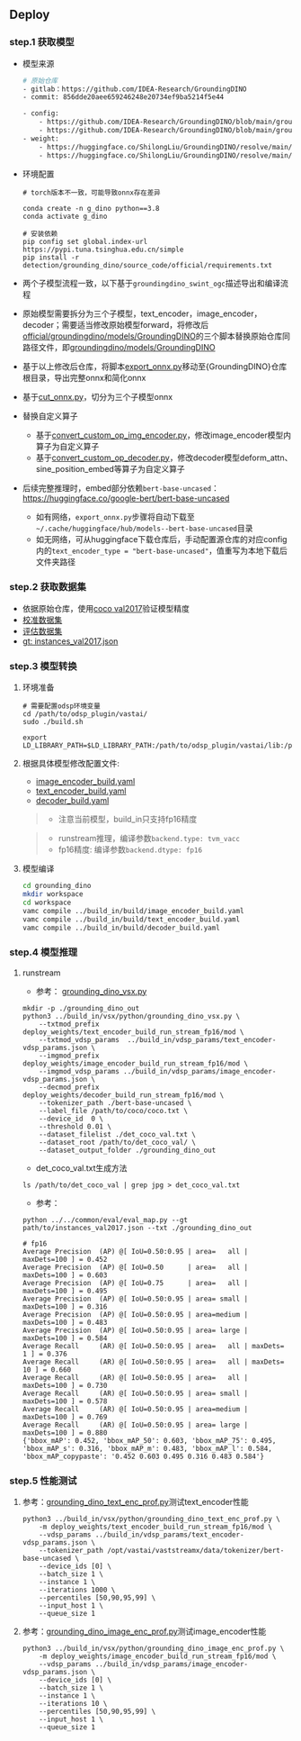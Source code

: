 ## Deploy

### step.1 获取模型

- 模型来源

    ```bash
    # 原始仓库
    - gitlab：https://github.com/IDEA-Research/GroundingDINO
    - commit: 856dde20aee659246248e20734ef9ba5214f5e44

    - config:
        - https://github.com/IDEA-Research/GroundingDINO/blob/main/groundingdino/config/GroundingDINO_SwinB_cfg.py
        - https://github.com/IDEA-Research/GroundingDINO/blob/main/groundingdino/config/GroundingDINO_SwinT_OGC.py
    - weight: 
        - https://huggingface.co/ShilongLiu/GroundingDINO/resolve/main/groundingdino_swinb_cogcoor.pth
        - https://huggingface.co/ShilongLiu/GroundingDINO/resolve/main/groundingdino_swint_ogc.pth
    ```

- 环境配置

    ```shell
    # torch版本不一致，可能导致onnx存在差异

    conda create -n g_dino python==3.8
    conda activate g_dino

    # 安装依赖
    pip config set global.index-url https://pypi.tuna.tsinghua.edu.cn/simple
    pip install -r detection/grounding_dino/source_code/official/requirements.txt
    ```

- 两个子模型流程一致，以下基于`groundingdino_swint_ogc`描述导出和编译流程
- 原始模型需要拆分为三个子模型，text_encoder，image_encoder，decoder；需要适当修改原始模型forward，将修改后[official/groundingdino/models/GroundingDINO](./official/groundingdino/models/GroundingDINO)的三个脚本替换原始仓库同路径文件，即[groundingdino/models/GroundingDINO](https://github.com/IDEA-Research/GroundingDINO/tree/main/groundingdino/models/GroundingDINO)
- 基于以上修改后仓库，将脚本[export_onnx.py](./official/export_onnx.py)移动至{GroundingDINO}仓库根目录，导出完整onnx和简化onnx
- 基于[cut_onnx.py](./official/cut_onnx.py)，切分为三个子模型onnx
- 替换自定义算子
    - 基于[convert_custom_op_img_encoder.py](./official/convert_custom_op_img_encoder.py)，修改image_encoder模型内算子为自定义算子
    - 基于[convert_custom_op_decoder.py](./official/convert_custom_op_decoder.py)，修改decoder模型deform_attn、sine_position_embed等算子为自定义算子

- 后续完整推理时，embed部分依赖`bert-base-uncased`：https://huggingface.co/google-bert/bert-base-uncased
    - 如有网络，`export_onnx.py`步骤将自动下载至`~/.cache/huggingface/hub/models--bert-base-uncased`目录
    - 如无网络，可从huggingface下载仓库后，手动配置源仓库的对应config内的`text_encoder_type = "bert-base-uncased"`，值重写为本地下载后文件夹路径

### step.2 获取数据集
- 依据原始仓库，使用[coco val2017](https://cocodataset.org/#download)验证模型精度
- [校准数据集](http://images.cocodataset.org/zips/val2017.zip)
- [评估数据集](http://images.cocodataset.org/zips/val2017.zip)
- [gt: instances_val2017.json](http://images.cocodataset.org/annotations/annotations_trainval2017.zip)

### step.3 模型转换
1. 环境准备
    ```
    # 需要配置odsp环境变量
    cd /path/to/odsp_plugin/vastai/
    sudo ./build.sh

    export LD_LIBRARY_PATH=$LD_LIBRARY_PATH:/path/to/odsp_plugin/vastai/lib:/path/to/odsp_plugin/protobuf/lib/x86_64
    ```

2. 根据具体模型修改配置文件:
    - [image_encoder_build.yaml](../build_in/build/image_encoder_build.yaml)
    - [text_encoder_build.yaml](../build_in/build/text_encoder_build.yaml)
    - [decoder_build.yaml](../build_in/build/decoder_build.yaml)
    > - 注意当前模型，build_in只支持fp16精度

    > - runstream推理，编译参数`backend.type: tvm_vacc`
    > - fp16精度: 编译参数`backend.dtype: fp16`

3. 模型编译
    ```bash
    cd grounding_dino
    mkdir workspace
    cd workspace
    vamc compile ../build_in/build/image_encoder_build.yaml
    vamc compile ../build_in/build/text_encoder_build.yaml
    vamc compile ../build_in/build/decoder_build.yaml
    ```

### step.4 模型推理
1. runstream
    - 参考： [grounding_dino_vsx.py](../build_in/vsx/python/grounding_dino_vsx.py)

    ```
    mkdir -p ./grounding_dino_out
    python3 ../build_in/vsx/python/grounding_dino_vsx.py \
        --txtmod_prefix deploy_weights/text_encoder_build_run_stream_fp16/mod \
        --txtmod_vdsp_params  ../build_in/vdsp_params/text_encoder-vdsp_params.json \
        --imgmod_prefix deploy_weights/image_encoder_build_run_stream_fp16/mod \
        --imgmod_vdsp_params ../build_in/vdsp_params/image_encoder-vdsp_params.json \
        --decmod_prefix deploy_weights/decoder_build_run_stream_fp16/mod \
        --tokenizer_path ./bert-base-uncased \
        --label_file /path/to/coco/coco.txt \
        --device_id  0 \
        --threshold 0.01 \
        --dataset_filelist ./det_coco_val.txt \
        --dataset_root /path/to/det_coco_val/ \
        --dataset_output_folder ./grounding_dino_out
    ```
    - det_coco_val.txt生成方法
    ```
    ls /path/to/det_coco_val | grep jpg > det_coco_val.txt
    ```
    
    - 参考：
    ```
    python ../../common/eval/eval_map.py --gt path/to/instances_val2017.json --txt ./grounding_dino_out
    ```

    ```
    # fp16
    Average Precision  (AP) @[ IoU=0.50:0.95 | area=   all | maxDets=100 ] = 0.452
    Average Precision  (AP) @[ IoU=0.50      | area=   all | maxDets=100 ] = 0.603
    Average Precision  (AP) @[ IoU=0.75      | area=   all | maxDets=100 ] = 0.495
    Average Precision  (AP) @[ IoU=0.50:0.95 | area= small | maxDets=100 ] = 0.316
    Average Precision  (AP) @[ IoU=0.50:0.95 | area=medium | maxDets=100 ] = 0.483
    Average Precision  (AP) @[ IoU=0.50:0.95 | area= large | maxDets=100 ] = 0.584
    Average Recall     (AR) @[ IoU=0.50:0.95 | area=   all | maxDets=  1 ] = 0.376
    Average Recall     (AR) @[ IoU=0.50:0.95 | area=   all | maxDets= 10 ] = 0.660
    Average Recall     (AR) @[ IoU=0.50:0.95 | area=   all | maxDets=100 ] = 0.730
    Average Recall     (AR) @[ IoU=0.50:0.95 | area= small | maxDets=100 ] = 0.578
    Average Recall     (AR) @[ IoU=0.50:0.95 | area=medium | maxDets=100 ] = 0.769
    Average Recall     (AR) @[ IoU=0.50:0.95 | area= large | maxDets=100 ] = 0.880
    {'bbox_mAP': 0.452, 'bbox_mAP_50': 0.603, 'bbox_mAP_75': 0.495, 'bbox_mAP_s': 0.316, 'bbox_mAP_m': 0.483, 'bbox_mAP_l': 0.584, 'bbox_mAP_copypaste': '0.452 0.603 0.495 0.316 0.483 0.584'}
    ```

### step.5 性能测试
1. 参考：[grounding_dino_text_enc_prof.py](../build_in/vsx/python/grounding_dino_text_enc_prof.py)测试text_encoder性能
    ```
    python3 ../build_in/vsx/python/grounding_dino_text_enc_prof.py \
        -m deploy_weights/text_encoder_build_run_stream_fp16/mod \
        --vdsp_params ../build_in/vdsp_params/text_encoder-vdsp_params.json \
        --tokenizer_path /opt/vastai/vaststreamx/data/tokenizer/bert-base-uncased \
        --device_ids [0] \
        --batch_size 1 \
        --instance 1 \
        --iterations 1000 \
        --percentiles [50,90,95,99] \
        --input_host 1 \
        --queue_size 1 
    ```

2. 参考：[grounding_dino_image_enc_prof.py](../build_in/vsx/python/grounding_dino_image_enc_prof.py)测试image_encoder性能
    ```
    python3 ../build_in/vsx/python/grounding_dino_image_enc_prof.py \
        -m deploy_weights/image_encoder_build_run_stream_fp16/mod \
        --vdsp_params ../build_in/vdsp_params/image_encoder-vdsp_params.json \
        --device_ids [0] \
        --batch_size 1 \
        --instance 1 \
        --iterations 10 \
        --percentiles [50,90,95,99] \
        --input_host 1 \
        --queue_size 1 
    ```